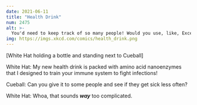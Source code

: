 ```yaml
---
date: 2021-06-11
title: "Health Drink"
num: 2475
alt: >-
  You'd need to keep track of so many people! Would you use, like, Excel or something? Far too fancy for a simple country nanoenzyme developer like me.
img: https://imgs.xkcd.com/comics/health_drink.png
---
```

[White Hat holding a bottle and standing next to Cueball]

White Hat: My new health drink is packed with amino acid nanoenzymes that I designed to train your immune system to fight infections!

Cueball: Can you give it to some people and see if they get sick less often?

White Hat: Whoa, that sounds ***way*** too complicated.